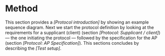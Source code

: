 # Method

This section provides a *[Protocol introduction]*
by showing an example sequence diagram.
Next we start the protocol definition by looking at
the requirements for a supplicant (client)
(section *[Protocol: Supplicant / client]*)
&mdash; the one initiating the protocol &mdash;
followed by the specification for the AP
(section *[Protocol: AP Specification]*).
This sections concludes by describing the
*[Test setup]*.
